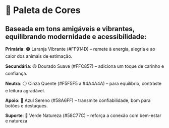 # 🎨 Paleta de Cores

## Baseada em tons amigáveis e vibrantes, equilibrando modernidade e acessibilidade:

**Primária**: 🟠 Laranja Vibrante (#FF914D) – remete à energia, alegria e ao calor dos animais de estimação.

**Secundária**: 🟡 Dourado Suave (#FFC857) – adiciona um toque de carinho e confiança.

**Neutra**: ⚪ Cinza Quente (#F5F5F5 a #4A4A4A) – para equilíbrio, contraste e leitura agradável.

**Apoio**: 💙 Azul Sereno (#58A6FF) – transmite confiabilidade, bom para botões e destaques.

**Suporte**: 💚 Verde Natureza (#58C77C) – reforça a conexão com bem-estar e natureza
